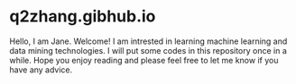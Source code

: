 # q2zhang.gibhub.io
Hello, I am Jane.
Welcome! I am intrested in learning machine learning and data mining technologies. I will put some codes in this repository once in a while. Hope you enjoy reading and please feel free to let me know if you have any advice.
